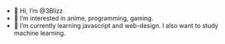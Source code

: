 - 👋 Hi, I’m @3Blizz
- 👀 I’m interested in anime, programming, gaming. 
- 🌱 I’m currently learning javascript and web-design. I also want to study machine learning.  

<!---
3Blizz/3Blizz is a ✨ special ✨ repository because its `README.md` (this file) appears on your GitHub profile.
You can click the Preview link to take a look at your changes.
--->
